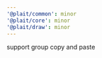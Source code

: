 ```yaml
---
'@plait/common': minor
'@plait/core': minor
'@plait/draw': minor
---
```


support group copy and paste
